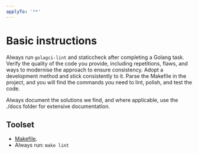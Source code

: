```yaml
---
applyTo: '**'
---
```


# Basic instructions

Always run `golagci-lint` and staticcheck after completing a Golang task.
Verify the quality of the code you provide, including repetitions, flaws, and ways to modernise the approach to ensure consistency. Adopt a development method and stick consistently to it.
Parse the Makefile in the project, and you will find the commands you need to lint, polish, and test the code.

Always document the solutions we find, and where applicable, use the ./docs folder for extensive documentation.

## Toolset

- [Makefile](../../Makefile).
- Always run: `make lint`

